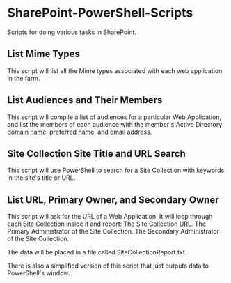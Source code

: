 SharePoint-PowerShell-Scripts
=============================

Scripts for doing various tasks in SharePoint.

List Mime Types
---------------
This script will list all the Mime types associated with each web application in the farm.

List Audiences and Their Members
--------------------------------
This script will compile a list of audiences for a particular Web Application, and list the members of each audience with the member's Active Directory domain name, preferred name, and email address.

Site Collection Site Title and URL Search
-----------------------------------------
This script will use PowerShell to search for a Site Collection with keywords in the site's title or URL.

List URL, Primary Owner, and Secondary Owner
--------------------------------------------
This script will ask for the URL of a Web Application. It will loop through each Site Collection inside it and report:
	The Site Collection URL.
	The Primary Administrator of the Site Collection.
	The Secondary Administrator of the Site Collection.

The data will be placed in a file called SiteCollectionReport.txt

There is also a simplified version of this script that just outputs data to PowerShell's window.